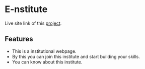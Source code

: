 # E-nstitute

Live site link of this [project](https://e-nstitute.netlify.app).

## Features
- This is a institutional webpage.
- By this you can join this institute and start building your skills.
- You can know about this institute.
